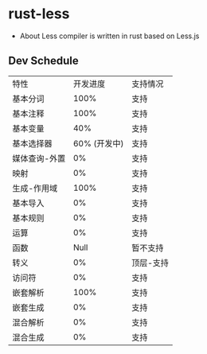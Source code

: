 # rust-less

* About Less compiler is written in rust based on Less.js

## Dev Schedule


<table>
<tr>
    <td>特性</td>
    <td>开发进度</td>
    <td>支持情况</td>
</tr>
<tr>
    <td>基本分词</td>
    <td>100%</td>
    <td>支持</td>
</tr>
<tr>
    <td>基本注释</td>
    <td>100%</td>
    <td>支持</td>
</tr>
<tr>
    <td>基本变量</td>
    <td>40%</td>
    <td>支持</td>
</tr>
<tr>
    <td>基本选择器</td>
    <td>60% (开发中)</td>
    <td>支持</td>
</tr>
<tr>
    <td>媒体查询-外置</td>
    <td>0%</td>
    <td>支持</td>
</tr>
<tr>
    <td>映射</td>
    <td>0%</td>
    <td>支持</td>
</tr>
<tr>
    <td>生成-作用域</td>
    <td>100%</td>
    <td>支持</td>
</tr>
<tr>
    <td>基本导入</td>
    <td>0%</td>
    <td>支持</td>
</tr>
<tr>
    <td>基本规则</td>
    <td>0%</td>
    <td>支持</td>
</tr>
<tr>
    <td>运算</td>
    <td>0%</td>
    <td>支持</td>
</tr>
<tr>
    <td>函数</td>
    <td>Null</td>
    <td>暂不支持</td>
</tr>
<tr>
    <td>转义</td>
    <td>0%</td>
    <td>顶层-支持</td>
</tr>
<tr>
    <td>访问符</td>
    <td>0%</td>
    <td>支持</td>
</tr>
<tr>
    <td>嵌套解析</td>
    <td>100%</td>
    <td>支持</td>
</tr>
<tr>
    <td>嵌套生成</td>
    <td>0%</td>
    <td>支持</td>
</tr>
<tr>
    <td>混合解析</td>
    <td>0%</td>
    <td>支持</td>
</tr>
<tr>
    <td>混合生成</td>
    <td>0%</td>
    <td>支持</td>
</tr>
</table>